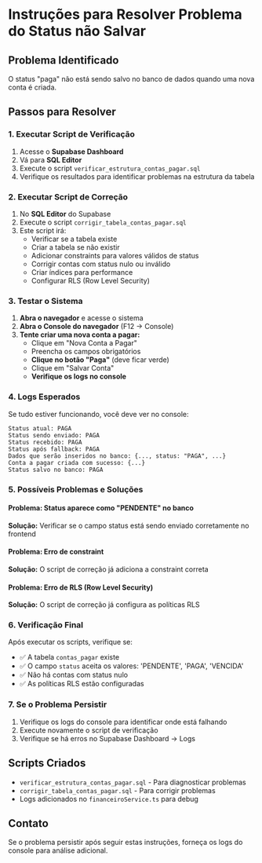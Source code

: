 # Instruções para Resolver Problema do Status não Salvar

## Problema Identificado
O status "paga" não está sendo salvo no banco de dados quando uma nova conta é criada.

## Passos para Resolver

### 1. Executar Script de Verificação
1. Acesse o **Supabase Dashboard**
2. Vá para **SQL Editor**
3. Execute o script `verificar_estrutura_contas_pagar.sql`
4. Verifique os resultados para identificar problemas na estrutura da tabela

### 2. Executar Script de Correção
1. No **SQL Editor** do Supabase
2. Execute o script `corrigir_tabela_contas_pagar.sql`
3. Este script irá:
   - Verificar se a tabela existe
   - Criar a tabela se não existir
   - Adicionar constraints para valores válidos de status
   - Corrigir contas com status nulo ou inválido
   - Criar índices para performance
   - Configurar RLS (Row Level Security)

### 3. Testar o Sistema
1. **Abra o navegador** e acesse o sistema
2. **Abra o Console do navegador** (F12 → Console)
3. **Tente criar uma nova conta a pagar:**
   - Clique em "Nova Conta a Pagar"
   - Preencha os campos obrigatórios
   - **Clique no botão "Paga"** (deve ficar verde)
   - Clique em "Salvar Conta"
   - **Verifique os logs no console**

### 4. Logs Esperados
Se tudo estiver funcionando, você deve ver no console:
```
Status atual: PAGA
Status sendo enviado: PAGA
Status recebido: PAGA
Status após fallback: PAGA
Dados que serão inseridos no banco: {..., status: "PAGA", ...}
Conta a pagar criada com sucesso: {...}
Status salvo no banco: PAGA
```

### 5. Possíveis Problemas e Soluções

#### Problema: Status aparece como "PENDENTE" no banco
**Solução:** Verificar se o campo status está sendo enviado corretamente no frontend

#### Problema: Erro de constraint
**Solução:** O script de correção já adiciona a constraint correta

#### Problema: Erro de RLS (Row Level Security)
**Solução:** O script de correção já configura as políticas RLS

### 6. Verificação Final
Após executar os scripts, verifique se:
- ✅ A tabela `contas_pagar` existe
- ✅ O campo `status` aceita os valores: 'PENDENTE', 'PAGA', 'VENCIDA'
- ✅ Não há contas com status nulo
- ✅ As políticas RLS estão configuradas

### 7. Se o Problema Persistir
1. Verifique os logs do console para identificar onde está falhando
2. Execute novamente o script de verificação
3. Verifique se há erros no Supabase Dashboard → Logs

## Scripts Criados
- `verificar_estrutura_contas_pagar.sql` - Para diagnosticar problemas
- `corrigir_tabela_contas_pagar.sql` - Para corrigir problemas
- Logs adicionados no `financeiroService.ts` para debug

## Contato
Se o problema persistir após seguir estas instruções, forneça os logs do console para análise adicional. 